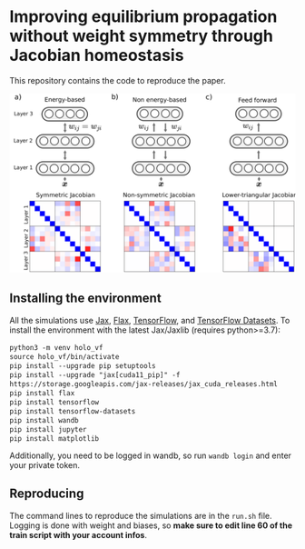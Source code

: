# Improving equilibrium propagation without weight symmetry through Jacobian homeostasis
 
This repository contains the code to reproduce the paper.

![cartoon](figs/cartoon.png)

## Installing the environment

All the simulations use 
[Jax](https://github.com/google/jax), 
[Flax](https://github.com/google/flax), 
[TensorFlow](https://github.com/tensorflow/tensorflow), and 
[TensorFlow Datasets](https://www.tensorflow.org/datasets?hl=en).
To install the environment with the latest Jax/Jaxlib (requires python>=3.7): 

```
python3 -m venv holo_vf
source holo_vf/bin/activate
pip install --upgrade pip setuptools
pip install --upgrade "jax[cuda11_pip]" -f https://storage.googleapis.com/jax-releases/jax_cuda_releases.html
pip install flax
pip install tensorflow
pip install tensorflow-datasets
pip install wandb
pip install jupyter
pip install matplotlib
```
Additionally, you need to be logged in wandb, so run `wandb login` and enter 
your private token.

## Reproducing

The command lines to reproduce the simulations are in the `run.sh` file.
Logging is done with weight and biases, so **make sure to edit line 60 of the
train script with your account infos**.
